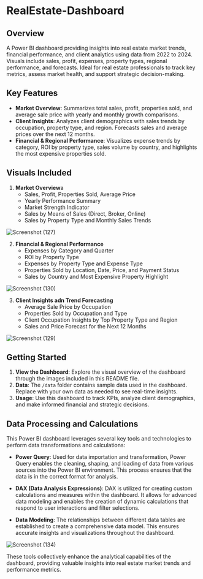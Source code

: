 # RealEstate-Dashboard
## Overview

A Power BI dashboard providing insights into real estate market trends, financial performance, and client analytics using data from 2022 to 2024. Visuals include sales, profit, expenses, property types, regional performance, and forecasts. Ideal for real estate professionals to track key metrics, assess market health, and support strategic decision-making.

## Key Features
- **Market Overview**: Summarizes total sales, profit, properties sold, and average sale price with yearly and monthly growth comparisons.
- **Client Insights**: Analyzes client demographics with sales trends by occupation, property type, and region. Forecasts sales and average prices over the next 12 months.
- **Financial & Regional Performance**: Visualizes expense trends by category, ROI by property type, sales volume by country, and highlights the most expensive properties sold.

## Visuals Included
1. **Market Overview**a
   - Sales, Profit, Properties Sold, Average Price
   - Yearly Performance Summary
   - Market Strength Indicator
   - Sales by Means of Sales (Direct, Broker, Online)
   - Sales by Property Type and Monthly Sales Trends
     
![Screenshot (127)](https://github.com/user-attachments/assets/35c4b001-4144-4af2-b3f1-71002b5f3368)

   
2. **Financial & Regional Performance**
   - Expenses by Category and Quarter
   - ROI by Property Type
   - Expenses by Property Type and Expense Type
   - Properties Sold by Location, Date, Price, and Payment Status
   - Sales by Country and Most Expensive Property Highlight

![Screenshot (130)](https://github.com/user-attachments/assets/d09d89b3-1988-40e3-a35c-1b763ec26dca)


3. **Client Insights adn Trend Forecasting**
   - Average Sale Price by Occupation
   - Properties Sold by Occupation and Type
   - Client Occupation Insights by Top Property Type and Region
   - Sales and Price Forecast for the Next 12 Months
     
![Screenshot (129)](https://github.com/user-attachments/assets/c45c44cb-054a-4208-840f-f481a5291253)



## Getting Started

1. **View the Dashboard**: Explore the visual overview of the dashboard through the images included in this README file.
2. **Data**: The `/data` folder contains sample data used in the dashboard. Replace with your own data as needed to see real-time insights.
3. **Usage**: Use this dashboard to track KPIs, analyze client demographics, and make informed financial and strategic decisions.

## Data Processing and Calculations

This Power BI dashboard leverages several key tools and technologies to perform data transformations and calculations:

- **Power Query**: Used for data importation and transformation, Power Query enables the cleaning, shaping, and loading of data from various sources into the Power BI environment. This process ensures that the data is in the correct format for analysis.

- **DAX (Data Analysis Expressions)**: DAX is utilized for creating custom calculations and measures within the dashboard. It allows for advanced data modeling and enables the creation of dynamic calculations that respond to user interactions and filter selections.

- **Data Modeling**: The relationships between different data tables are established to create a comprehensive data model. This ensures accurate insights and visualizations throughout the dashboard.

![Screenshot (134)](https://github.com/user-attachments/assets/dbdfa1ab-990e-4c94-b72f-1e04c469f82a)


These tools collectively enhance the analytical capabilities of the dashboard, providing valuable insights into real estate market trends and performance metrics.
